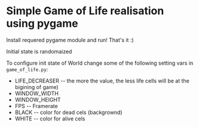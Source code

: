 
Simple Game of Life realisation using pygame
====

Install requered pygame module and run! That's it :)

Initial state is randomaized

To configure init state of World change some of the following setting vars in `game_of_life.py`:
- LIFE_DECREASER -- the more the value, the less life cells will be at the bigining of game)
- WINDOW_WIDTH
- WINDOW_HEIGHT
- FPS -- Framerate
- BLACK -- color for dead cels (backgrownd)
- WHITE -- color for alive cels

